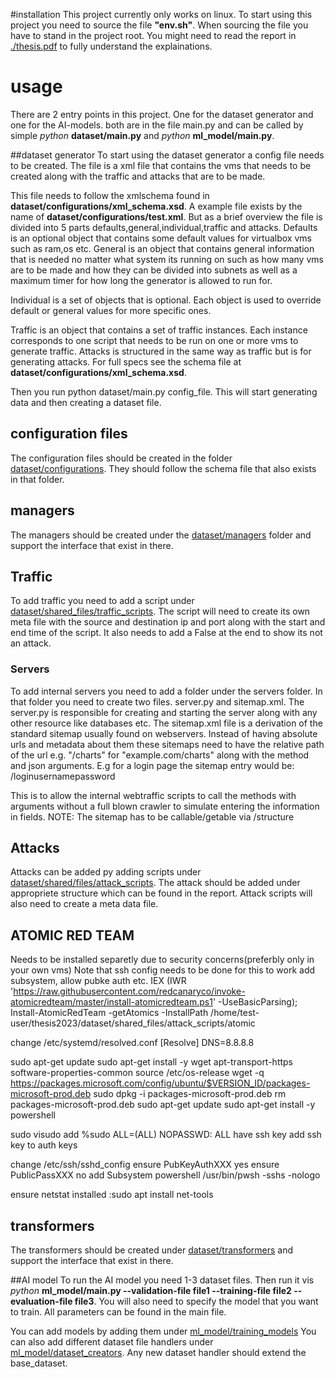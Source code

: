 #installation
This project currently only works on linux.
To start using this project you need to source the file **"env.sh"**. When sourcing the file you have to stand in the project root.
You might need to read the report in [./thesis.pdf](./thesis.pdf) to fully understand the explainations.

# usage
There are 2 entry points in this project. One for the dataset generator and one for the AI-models.
both are in the file main.py and can be called by simple *python* **dataset/main.py** and *python* **ml_model/main.py**.


##dataset generator
To start using the dataset generator a config file needs to be created. The file is a xml file that contains the vms that needs to be created along with the 
traffic and attacks that are to be made.

This file needs to follow the xmlschema found in **dataset/configurations/xml_schema.xsd**.
A example file exists by the name of **dataset/configurations/test.xml**. But as a brief overview the file is divided into 5 parts
defaults,general,individual,traffic and attacks.
Defaults is an optional object that contains some default values for virtualbox vms such as ram,os etc.
General is an object that contains general information that is needed no matter what system its running on such as how many vms are to be made and how they can be divided into subnets as well as a maximum timer for how long the generator is allowed to run for.

Individual is a set of objects that is optional. Each object is used to override default or general values for more specific ones.

Traffic is an object that contains a set of traffic instances. Each instance corresponds to one script that needs to be run on one or more vms to generate traffic.
Attacks is structured in the same way as traffic but is for generating attacks. 
For full specs see the schema file at **dataset/configurations/xml_schema.xsd**.

Then you run python dataset/main.py config_file. This will start generating data and then creating a dataset file.
## configuration files
 The configuration files should be created in the folder [dataset/configurations](dataset/configurations). They should follow the schema file that also exists in that folder.
## managers
 The managers should be created under the [dataset/managers](dataset/managers) folder and support the interface that exist in there.

## Traffic
 To add traffic you need to add a script under [dataset/shared_files/traffic_scripts](dataset/shared_files/traffic_scripts).
The script will need to create its own meta file with the source and destination
ip and port along with the start and end time of the script. It also needs to add a False at the end to show its not an attack.

### Servers
To add internal servers you need to add a folder under the servers folder. In that folder you need to create two files. server.py and sitemap.xml. The server.py is responsible for creating and starting the server along with any other resource like databases etc. The sitemap.xml file is a derivation of the standard sitemap usually found on webservers. Instead of having absolute urls and metadata about them these sitemaps need to have the relative path of the url e.g. "/charts" for "example.com/charts" along with the method and json arguments. E.g for a login page the sitemap entry would be:
<url><loc>/login</loc><json><arg>username</arg><arg>password</arg></json></url>

This is to allow the internal webtraffic scripts to call the methods with arguments without a full blown crawler to simulate entering the information in fields.
NOTE: The sitemap has to be callable/getable via /structure
## Attacks
 Attacks can be added py adding scripts under [dataset/shared/files/attack_scripts](dataset/shared_files/attack_scripts).
The attack should be added under appropriete structure which can be found in the report.
Attack scripts will also need to create a meta data file.

## ATOMIC RED TEAM
Needs to be installed separetly due to security concerns(preferbly only in your own vms)
Note that ssh config needs to be done for this to work
add subsystem, allow pubke auth etc.
IEX (IWR 'https://raw.githubusercontent.com/redcanaryco/invoke-atomicredteam/master/install-atomicredteam.ps1' -UseBasicParsing);
Install-AtomicRedTeam -getAtomics -InstallPath /home/test-user/thesis2023/dataset/shared_files/attack_scripts/atomic


change /etc/systemd/resolved.conf
[Resolve]
DNS=8.8.8.8

sudo apt-get update
sudo apt-get install -y wget apt-transport-https software-properties-common
source /etc/os-release
wget -q https://packages.microsoft.com/config/ubuntu/$VERSION_ID/packages-microsoft-prod.deb
sudo dpkg -i packages-microsoft-prod.deb
rm packages-microsoft-prod.deb
sudo apt-get update
sudo apt-get install -y powershell


sudo visudo add %sudo ALL=(ALL) NOPASSWD: ALL
have ssh key
add ssh key to auth keys

change /etc/ssh/sshd_config
ensure PubKeyAuthXXX yes
ensure PublicPassXXX no
add Subsystem powershell /usr/bin/pwsh -sshs -nologo

ensure netstat installed :sudo apt install net-tools

## transformers
The transformers should be created under [dataset/transformers](dataset/transformers)
and support the interface that exist in there.

##AI model
To run the AI model you need 1-3 dataset files.
Then run it vis *python* **ml_model/main.py --validation-file file1 --training-file file2 --evaluation-file file3**.
You will also need to specify the model that you want to train. All parameters can be found in the main file.

You can add models by adding them under [ml_model/training_models](ml_model/training_models)
You can also add different dataset file handlers under [ml_model/dataset_creators](ml_model/dataset_creators).
Any new dataset handler should extend the base_dataset.
